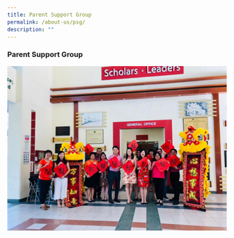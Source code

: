 ```yaml
---
title: Parent Support Group
permalink: /about-us/psg/
description: ""
---
```

### **Parent Support Group**
![](/images/psg.jpeg)